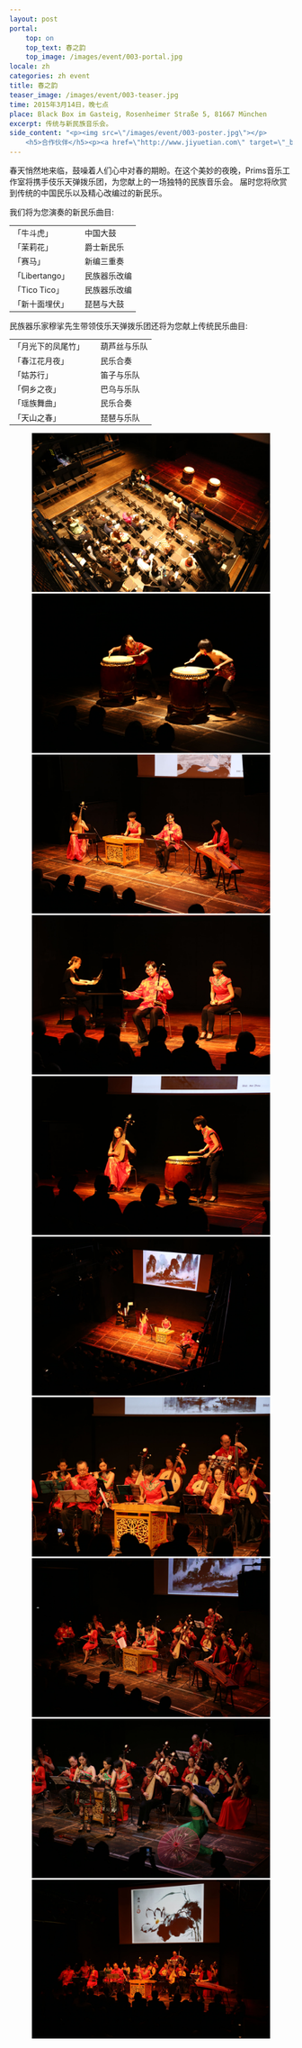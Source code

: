```yaml
---
layout: post
portal:
    top: on
    top_text: 春之韵
    top_image: /images/event/003-portal.jpg
locale: zh
categories: zh event
title: 春之韵
teaser_image: /images/event/003-teaser.jpg
time: 2015年3月14日，晚七点
place: Black Box im Gasteig, Rosenheimer Straße 5, 81667 München
excerpt: 传统与新民族音乐会。
side_content: "<p><img src=\"/images/event/003-poster.jpg\"></p>
    <h5>合作伙伴</h5><p><a href=\"http://www.jiyuetian.com\" target=\"_blank\"><img style=\"border&#58; 1px solid #000\" src=\"/images/partner/jiyuetian.jpg\"></a></p>"
---
```


春天悄然地来临，鼓噪着人们心中对春的期盼。在这个美妙的夜晚，Prims音乐工作室将携手伎乐天弹拨乐团，为您献上的一场独特的民族音乐会。
届时您将欣赏到传统的中国民乐以及精心改编过的新民乐。 

我们将为您演奏的新民乐曲目:
<table>
<tr><td>「牛斗虎」</td><td>中国大鼓</td></tr>
<tr><td>「茉莉花」</td><td>爵士新民乐</td></tr>
<tr><td>「赛马」</td><td>新编三重奏</td></tr>
<tr><td>「Libertango」</td><td>民族器乐改编</td></tr>
<tr><td>「Tico Tico」</td><td>民族器乐改编</td></tr>
<tr><td>「新十面埋伏」&nbsp;&nbsp;&nbsp;&nbsp;</td><td>琵琶与大鼓</td></tr>
</tr>
</table>

民族器乐家穆挲先生带领伎乐天弹拨乐团还将为您献上传统民乐曲目:
<table>
<tr><td>「月光下的凤尾竹」&nbsp;&nbsp;&nbsp;&nbsp;</td><td>葫芦丝与乐队</td></tr>
<tr><td>「春江花月夜」</td><td>民乐合奏</td></tr>
<tr><td>「姑苏行」</td><td>笛子与乐队</td></tr>
<tr><td>「侗乡之夜」</td><td>巴乌与乐队</td></tr>
<tr><td>「瑶族舞曲」</td><td>民乐合奏</td></tr>
<tr><td>「天山之春」</td><td>琵琶与乐队</td></tr>
</tr>
</table>

<figure class="col-two">
    <a class="ln-gallery" href="/images/event/003-live-photo-01.jpg"><img src="/images/event/003-live-photo-01.jpg"></a>
    <a class="ln-gallery" href="/images/event/003-live-photo-02.jpg"><img src="/images/event/003-live-photo-02.jpg"></a>
    <a class="ln-gallery" href="/images/event/003-live-photo-03.jpg"><img src="/images/event/003-live-photo-03.jpg"></a>
    <a class="ln-gallery" href="/images/event/003-live-photo-04.jpg"><img src="/images/event/003-live-photo-04.jpg"></a>
    <a class="ln-gallery" href="/images/event/003-live-photo-05.jpg"><img src="/images/event/003-live-photo-05.jpg"></a>
    <a class="ln-gallery" href="/images/event/003-live-photo-06.jpg"><img src="/images/event/003-live-photo-06.jpg"></a>
    <a class="ln-gallery" href="/images/event/003-live-photo-07.jpg"><img src="/images/event/003-live-photo-07.jpg"></a>
    <a class="ln-gallery" href="/images/event/003-live-photo-08.jpg"><img src="/images/event/003-live-photo-08.jpg"></a>
    <a class="ln-gallery" href="/images/event/003-live-photo-09.jpg"><img src="/images/event/003-live-photo-09.jpg"></a>
    <a class="ln-gallery" href="/images/event/003-live-photo-10.jpg"><img src="/images/event/003-live-photo-10.jpg"></a>
</figure>
